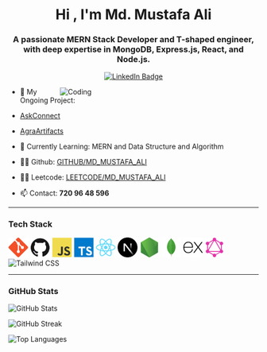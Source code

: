 <h1 align="center">Hi , I'm Md. Mustafa Ali</h1>
<h3 align="center">A passionate MERN Stack Developer and T-shaped engineer, with deep expertise in MongoDB, Express.js, React, and Node.js.</h3>

<p align="center">
  <a href="https://www.linkedin.com/in/md-mustafa-ali-60456b221/?originalSubdomain=in"><img src="https://img.shields.io/badge/LinkedIn-Profile-blue?style=flat&logo=linkedin" alt="LinkedIn Badge"/></a>
</p>

<img align="right" alt="Coding" width="400" src="https://images.unsplash.com/photo-1589561253898-768105ca91a8?auto=format&fit=crop&w=500&q=60">

- 🔭 My Ongoing Project:
  
- [AskConnect](https://github.com/Alimstfa2911/AskConnect)
  
- [AgraArtifacts](https://github.com/Alimstfa2911/AgraArtifacts)

- 🌱 Currently Learning: MERN and Data Structure and Algorithm
- 👨‍💻 Github: [GITHUB/MD_MUSTAFA_ALI](https://github.com/Alimstfa2911)
- 👨‍💻 Leetcode: [LEETCODE/MD_MUSTAFA_ALI](https://leetcode.com/u/MD_MUSTAFA_ALI/)
- 📫 Contact: **720 96 48 596**

---

### **Tech Stack**
<p align="left">
  <!-- Git -->
  <img src="https://raw.githubusercontent.com/devicons/devicon/master/icons/git/git-original.svg" alt="Git" width="40" height="40"/>
  
  <!-- GitHub -->
  <img src="https://raw.githubusercontent.com/devicons/devicon/master/icons/github/github-original.svg" alt="GitHub" width="40" height="40"/>
  
  <!-- JavaScript -->
  <img src="https://raw.githubusercontent.com/devicons/devicon/master/icons/javascript/javascript-original.svg" alt="JavaScript" width="40" height="40"/>
  
  <!-- TypeScript -->
  <img src="https://raw.githubusercontent.com/devicons/devicon/master/icons/typescript/typescript-original.svg" alt="TypeScript" width="40" height="40"/>
  
  <!-- React -->
  <img src="https://raw.githubusercontent.com/devicons/devicon/master/icons/react/react-original.svg" alt="React" width="40" height="40"/>
  
  <!-- Next.js -->
  <img src="https://raw.githubusercontent.com/devicons/devicon/master/icons/nextjs/nextjs-original.svg" alt="Next.js" width="40" height="40"/>
  
  <!-- Node.js -->
  <img src="https://raw.githubusercontent.com/devicons/devicon/master/icons/nodejs/nodejs-original.svg" alt="Node.js" width="40" height="40"/>
  
  <!-- MongoDB -->
  <img src="https://raw.githubusercontent.com/devicons/devicon/master/icons/mongodb/mongodb-original.svg" alt="MongoDB" width="40" height="40"/>
  
  <!-- Express -->
  <img src="https://raw.githubusercontent.com/devicons/devicon/master/icons/express/express-original.svg" alt="Express" width="40" height="40"/>
  
  <!-- GraphQL -->
  <img src="https://raw.githubusercontent.com/devicons/devicon/master/icons/graphql/graphql-plain.svg" alt="GraphQL" width="40" height="40"/>
  
  <!-- Tailwind CSS -->
  <img src="https://www.vectorlogo.zone/logos/tailwindcss/tailwindcss-icon.svg" alt="Tailwind CSS" width="40" height="40"/>
</p>


---

### **GitHub Stats**
<p>
  <img src="https://github-readme-stats.vercel.app/api?username=Alimstfa2911&show_icons=true&theme=radical" alt="GitHub Stats"/>
</p>

<p>
  <img src="https://github-readme-streak-stats.herokuapp.com/?user=Alimstfa2911&theme=radical" alt="GitHub Streak"/>
</p>

<p>
  <img src="https://github-readme-stats.vercel.app/api/top-langs/?username=Alimstfa2911&layout=compact&theme=radical" alt="Top Languages"/>
</p>
